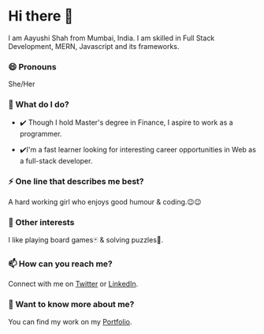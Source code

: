 # Hi there 👋
I am Aayushi Shah from Mumbai, India. I am skilled in Full Stack Development, MERN, Javascript and its frameworks.

### 😄 Pronouns
She/Her

### 🌱 What do I do?
- ✔️ Though I hold Master's degree in Finance, I aspire to work as a programmer.

- ✔️I'm a fast learner looking for interesting career opportunities in Web as a full-stack developer. 

### ⚡ One line that describes me best? 
A hard working girl who enjoys good humour & coding.😉😉

### 👯 Other interests
I like playing board games🃏 & solving puzzles🧩.

### 📫 How can you reach me?
Connect with me on [Twitter](https://twitter.com/AayuShah711) or [LinkedIn](https://www.linkedin.com/in/aayushah711/).

### 💬 Want to know more about me?
You can find my work on my [Portfolio](http://aayushah711.github.io/).
